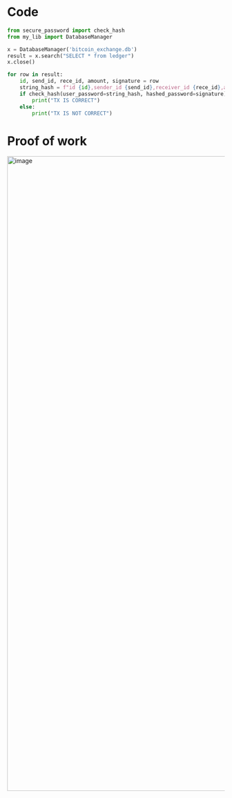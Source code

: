 # Code
```.py
from secure_password import check_hash
from my_lib import DatabaseManager

x = DatabaseManager('bitcoin_exchange.db')
result = x.search("SELECT * from ledger")
x.close()

for row in result:
    id, send_id, rece_id, amount, signature = row
    string_hash = f"id {id},sender_id {send_id},receiver_id {rece_id},amount {amount}"
    if check_hash(user_password=string_hash, hashed_password=signature):
        print("TX IS CORRECT")
    else:
        print("TX IS NOT CORRECT")
```

# Proof of work
<img width="1470" alt="image" src="https://github.com/user-attachments/assets/f34ac8b3-bca9-4d79-be95-895eb904f25c" />

